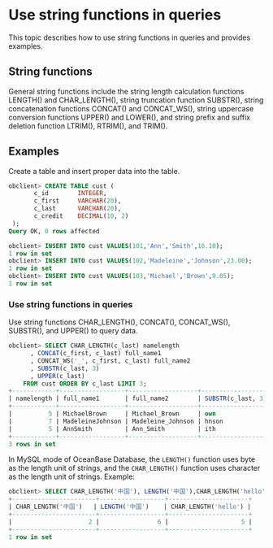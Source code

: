 # Use string functions in queries

This topic describes how to use string functions in queries and provides examples. 

## String functions

General string functions include the string length calculation functions LENGTH() and CHAR_LENGTH(), string truncation function SUBSTR(), string concatenation functions CONCAT() and CONCAT_WS(), string uppercase conversion functions UPPER() and LOWER(), and string prefix and suffix deletion function LTRIM(), RTRIM(), and TRIM(). 

## Examples

Create a table and insert proper data into the table. 

```sql
obclient> CREATE TABLE cust (
       c_id        INTEGER,
       c_first     VARCHAR(20),
       c_last      VARCHAR(20),
       c_credit    DECIMAL(10, 2)
 );
Query OK, 0 rows affected

obclient> INSERT INTO cust VALUES(101,'Ann','Smith',16.10);
1 row in set
obclient> INSERT INTO cust VALUES(102,'Madeleine','Johnson',23.00);
1 row in set
obclient> INSERT INTO cust VALUES(103,'Michael','Brown',9.05);
1 row in set
```

### Use string functions in queries

Use string functions CHAR_LENGTH(), CONCAT(), CONCAT_WS(), SUBSTR(), and UPPER() to query data. 

```sql
obclient> SELECT CHAR_LENGTH(c_last) namelength
      , CONCAT(c_first, c_last) full_name1
      , CONCAT_WS('_', c_first, c_last) full_name2
      , SUBSTR(c_last, 3)
      , UPPER(c_last)
    FROM cust ORDER BY c_last LIMIT 3;
+------------+------------------+-------------------+-------------------+---------------+
| namelength | full_name1       | full_name2        | SUBSTR(c_last, 3) | UPPER(c_last) |
+------------+------------------+-------------------+-------------------+---------------+
|          5 | MichaelBrown     | Michael_Brown     | own               | BROWN         |
|          7 | MadeleineJohnson | Madeleine_Johnson | hnson             | JOHNSON       |
|          5 | AnnSmith         | Ann_Smith         | ith               | SMITH         |
+------------+------------------+-------------------+-------------------+---------------+
3 rows in set
```

In MySQL mode of OceanBase Database, the `LENGTH()` function uses byte as the length unit of strings, and the `CHAR_LENGTH()` function uses character as the length unit of strings. Example:

```sql
obclient> SELECT CHAR_LENGTH('中国'), LENGTH('中国'),CHAR_LENGTH('hello');
+-----------------------+------------------+----------------------+
| CHAR_LENGTH('中国')   | LENGTH('中国')    | CHAR_LENGTH('hello') |
+-----------------------+------------------+----------------------+
|                     2 |                6 |                    5 |
+-----------------------+------------------+----------------------+
1 row in set
```
